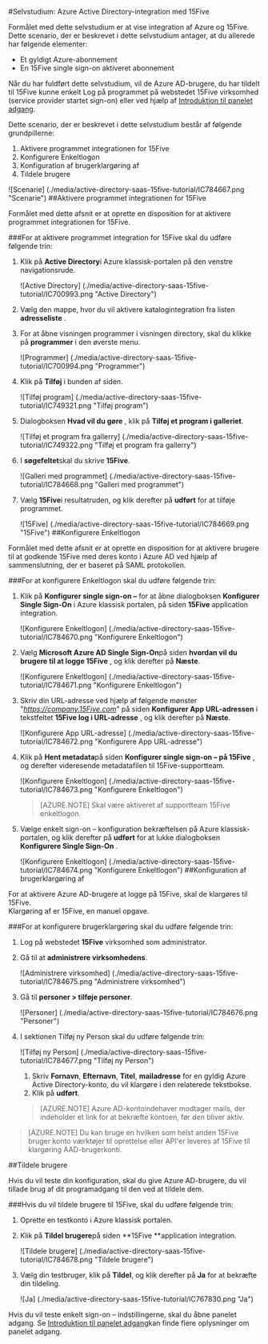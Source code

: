 <properties 
    pageTitle="Selvstudium: Azure Active Directory-integration med 15Five | Microsoft Azure" 
    description="Lær, hvordan du bruger 15Five med Azure Active Directory til at aktivere enkeltlogon, automatiseret klargøring og mere!" 
    services="active-directory" 
    authors="jeevansd"  
    documentationCenter="na" 
    manager="femila"/>
<tags 
    ms.service="active-directory" 
    ms.devlang="na" 
    ms.topic="article" 
    ms.tgt_pltfrm="na" 
    ms.workload="identity" 
    ms.date="09/29/2016" 
    ms.author="jeedes" />

#<a name="tutorial-azure-active-directory-integration-with-15five"></a>Selvstudium: Azure Active Directory-integration med 15Five

Formålet med dette selvstudium er at vise integration af Azure og 15Five. Dette scenario, der er beskrevet i dette selvstudium antager, at du allerede har følgende elementer:

-   Et gyldigt Azure-abonnement
-   En 15Five single sign-on aktiveret abonnement

Når du har fuldført dette selvstudium, vil de Azure AD-brugere, du har tildelt til 15Five kunne enkelt Log på programmet på webstedet 15Five virksomhed (service provider startet sign-on) eller ved hjælp af [Introduktion til panelet adgang](active-directory-saas-access-panel-introduction.md).

Dette scenario, der er beskrevet i dette selvstudium består af følgende grundpillerne:

1.  Aktivere programmet integrationen for 15Five
2.  Konfigurere Enkeltlogon
3.  Konfiguration af brugerklargøring af
4.  Tildele brugere

![Scenarie] (./media/active-directory-saas-15five-tutorial/IC784667.png "Scenarie")
##<a name="enabling-the-application-integration-for-15five"></a>Aktivere programmet integrationen for 15Five

Formålet med dette afsnit er at oprette en disposition for at aktivere programmet integrationen for 15Five.

###<a name="to-enable-the-application-integration-for-15five-perform-the-following-steps"></a>For at aktivere programmet integration for 15Five skal du udføre følgende trin:

1.  Klik på **Active Directory**i Azure klassisk-portalen på den venstre navigationsrude.

    ![Active Directory] (./media/active-directory-saas-15five-tutorial/IC700993.png "Active Directory")

2.  Vælg den mappe, hvor du vil aktivere katalogintegration fra listen **adresseliste** .

3.  For at åbne visningen programmer i visningen directory, skal du klikke på **programmer** i den øverste menu.

    ![Programmer] (./media/active-directory-saas-15five-tutorial/IC700994.png "Programmer")

4.  Klik på **Tilføj** i bunden af siden.

    ![Tilføj program] (./media/active-directory-saas-15five-tutorial/IC749321.png "Tilføj program")

5.  Dialogboksen **Hvad vil du gøre** , klik på **Tilføj et program i galleriet**.

    ![Tilføj et program fra gallerry] (./media/active-directory-saas-15five-tutorial/IC749322.png "Tilføj et program fra gallerry")

6.  I **søgefeltet**skal du skrive **15Five**.

    ![Galleri med programmet] (./media/active-directory-saas-15five-tutorial/IC784668.png "Galleri med programmet")

7.  Vælg **15Five**i resultatruden, og klik derefter på **udført** for at tilføje programmet.

    ![15Five] (./media/active-directory-saas-15five-tutorial/IC784669.png "15Five")
##<a name="configuring-single-sign-on"></a>Konfigurere Enkeltlogon

Formålet med dette afsnit er at oprette en disposition for at aktivere brugere til at godkende 15Five med deres konto i Azure AD ved hjælp af sammenslutning, der er baseret på SAML protokollen.

###<a name="to-configure-single-sign-on-perform-the-following-steps"></a>For at konfigurere Enkeltlogon skal du udføre følgende trin:

1.  Klik på **Konfigurer single sign-on –** for at åbne dialogboksen **Konfigurer Single Sign-On** i Azure klassisk portalen, på siden **15Five** application integration.

    ![Konfigurere Enkeltlogon] (./media/active-directory-saas-15five-tutorial/IC784670.png "Konfigurere Enkeltlogon")

2.  Vælg **Microsoft Azure AD Single Sign-On**på siden **hvordan vil du brugere til at logge 15Five** , og klik derefter på **Næste**.

    ![Konfigurere Enkeltlogon] (./media/active-directory-saas-15five-tutorial/IC784671.png "Konfigurere Enkeltlogon")

3.  Skriv din URL-adresse ved hjælp af følgende mønster "*https://company.15Five.com*" på siden **Konfigurer App URL-adressen** i tekstfeltet **15Five log i URL-adresse** , og klik derefter på **Næste**.

    ![Konfigurere App URL-adresse] (./media/active-directory-saas-15five-tutorial/IC784672.png "Konfigurere App URL-adresse")

4.  Klik på **Hent metadata**på siden **Konfigurer single sign-on – på 15Five** , og derefter videresende metadatafilen til 15Five-supportteam.

    ![Konfigurere Enkeltlogon] (./media/active-directory-saas-15five-tutorial/IC784673.png "Konfigurere Enkeltlogon")

    >[AZURE.NOTE] Skal være aktiveret af supportteam 15Five enkeltlogon.

5.  Vælge enkelt sign-on – konfiguration bekræftelsen på Azure klassisk-portalen, og klik derefter på **udført** for at lukke dialogboksen **Konfigurere Single Sign-On** .

    ![Konfigurere Enkeltlogon] (./media/active-directory-saas-15five-tutorial/IC784674.png "Konfigurere Enkeltlogon")
##<a name="configuring-user-provisioning"></a>Konfiguration af brugerklargøring af

For at aktivere Azure AD-brugere at logge på 15Five, skal de klargøres til 15Five.  
Klargøring af er 15Five, en manuel opgave.

###<a name="to-configure-user-provisioning-perform-the-following-steps"></a>For at konfigurere brugerklargøring skal du udføre følgende trin:

1.  Log på webstedet **15Five** virksomhed som administrator.

2.  Gå til at **administrere virksomhedens**.

    ![Administrere virksomhed] (./media/active-directory-saas-15five-tutorial/IC784675.png "Administrere virksomhed")

3.  Gå til **personer \> tilføje personer**.

    ![Personer] (./media/active-directory-saas-15five-tutorial/IC784676.png "Personer")

4.  I sektionen Tilføj ny Person skal du udføre følgende trin:

    ![Tilføj ny Person] (./media/active-directory-saas-15five-tutorial/IC784677.png "Tilføj ny Person")

    1.  Skriv **Fornavn**, **Efternavn**, **Titel**, **mailadresse** for en gyldig Azure Active Directory-konto, du vil klargøre i den relaterede tekstbokse.
    2.  Klik på **udført**.

    >[AZURE.NOTE] Azure AD-kontoindehaver modtager mails, der indeholder et link for at bekræfte kontoen, før den bliver aktiv.

>[AZURE.NOTE] Du kan bruge en hvilken som helst anden 15Five bruger konto værktøjer til oprettelse eller API'er leveres af 15Five til klargøring AAD-brugerkonti.

##<a name="assigning-users"></a>Tildele brugere

Hvis du vil teste din konfiguration, skal du give Azure AD-brugere, du vil tillade brug af dit programadgang til den ved at tildele dem.

###<a name="to-assign-users-to-15five-perform-the-following-steps"></a>Hvis du vil tildele brugere til 15Five, skal du udføre følgende trin:

1.  Oprette en testkonto i Azure klassisk portalen.

2.  Klik på **Tildel brugere**på siden **15Five **application integration.

    ![Tildele brugere] (./media/active-directory-saas-15five-tutorial/IC784678.png "Tildele brugere")

3.  Vælg din testbruger, klik på **Tildel**, og klik derefter på **Ja** for at bekræfte din tildeling.

    ![Ja] (./media/active-directory-saas-15five-tutorial/IC767830.png "Ja")

Hvis du vil teste enkelt sign-on – indstillingerne, skal du åbne panelet adgang. Se [Introduktion til panelet adgang](active-directory-saas-access-panel-introduction.md)kan finde flere oplysninger om panelet adgang.
